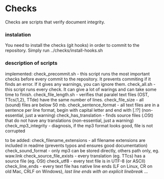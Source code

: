 # Checks
Checks are scripts that verify document integrity.

### instalation
You need to install the checks (git hooks) in order to commit to the repository. 
Simply run ../checks/install-hooks.sh

### description of scripts
implemented:
check_precommit.sh - this script runs the most important checks before every commit to the repository. It prevents commiting if it finds an error. If it gives any warnings, you can ignore them. 
check_all.sh - this script runs every check. It can give a lot of warings and can take some time to finish. 
check_file_length.sh - verifies that paralel text files (OST, TTcs{1,2}, TTde) have the same number of lines.
check_file_size - all (sound) files are below 50 mb. 
check_sentence_format - all text files are in a sentence per line format, begin with capital letter and end with [.!?] (non-essential, just a warning)
check_has_translation - finds source files (.OSt) that do not have any translations (non-essential, just a warning)
check_mp3_integrity - diagnosis, if the mp3 format looks good, file is not corrupted

to be added:
check_filename_extensions - all filename extensions are included in readme (prevents typos and ensures good documentation)
check_sound_format - only mp3 can be stored directly, others path only, eg. waw.link
check_source_file_exists - every translation (eg. TTcs) has a source file (eg. OSt)
check_utf8 - every text file is in UTF-8 (or ASCII)
check_line_ends - every text file has native line ends (LF on Linux, CR on old Mac, CRLF on Windows), *last line ends with an explicit linebreak*
...
